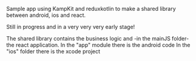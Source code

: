 Sample app using KampKit and reduxkotlin to make a shared library between android, ios and react.

Still in progress and in a very very very early stage!

The shared library contains the business logic and -in the mainJS folder- the react application.
In the "app" module there is the android code
In the "ios" folder there is the xcode project

